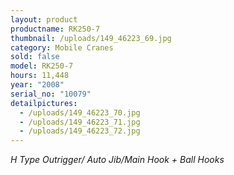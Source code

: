 ```yaml
---
layout: product
productname: RK250-7
thumbnail: /uploads/149_46223_69.jpg
category: Mobile Cranes
sold: false
model: RK250-7
hours: 11,448
year: "2008"
serial_no: "10079"
detailpictures:
  - /uploads/149_46223_70.jpg
  - /uploads/149_46223_71.jpg
  - /uploads/149_46223_72.jpg
---
```

*H Type Outrigger/ Auto Jib/Main Hook + Ball Hooks*